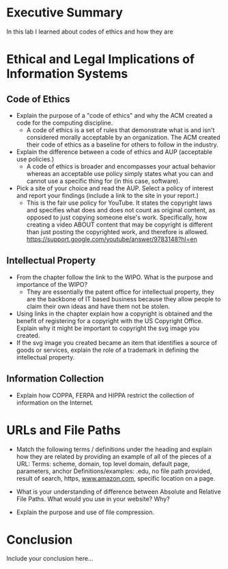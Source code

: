 # Executive Summary
In this lab I learned about codes of ethics and how they are
# Ethical and Legal Implications of Information Systems
## Code of Ethics
* Explain the purpose of a "code of ethics" and why the ACM created a code for the computing discipline.
   * A code of ethics is a set of rules that demonstrate what is and isn't considered morally acceptable by an organization. The ACM created their code of ethics as a baseline for others to follow in the industry. 
* Explain the difference between a code of ethics and AUP (acceptable use policies.) 
   * A code of ethics is broader and encompasses your actual behavior whereas an acceptable use policy simply states what you can and cannot use a specific thing for (in this case, software). 
* Pick a site of your choice and read the AUP.  Select a policy of interest and report your findings (include a link to the site in your report.) 
    * This is the fair use policy for YouTube. It states the copyright laws and specifies what does and does not count as original content, as opposed to just copying someone else's work. Specifically, how creating a video ABOUT content that may be copyright is different than just posting the copyrighted work, and therefore is allowed. 
    https://support.google.com/youtube/answer/9783148?hl=en

## Intellectual Property
* From the chapter follow the link to the WIPO.  What is the purpose and importance of the WIPO? 
  * They are essentially the patent office for intellectual property, they are the backbone of IT based business because they allow people to claim their own ideas and have them not be stolen. 
* Using links in the chapter explain how a copyright is obtained and the benefit of registering for a copyright with the US Copyright Office. Explain why it might be important to copyright the svg image you created. 
* If the svg image you created became an item that identifies a source of goods or services, explain the role of a trademark in defining the intellectual property. 
 
## Information Collection
* Explain how COPPA, FERPA and HIPPA restrict the collection of information on the Internet. 

# URLs and File Paths
* Match the following terms / definitions under the heading and explain how they are related by providing an example of all of the pieces of a URL: 
Terms: scheme, domain, top level domain, default page, parameters, anchor 
Definitions/examples: .edu, no file path provided, result of search, https, www.amazon.com, specific location on a page. 

* What is your understanding of difference between Absolute and Relative File Paths. What would you use in your website? Why?

* Explain the purpose and use of file compression.

# Conclusion
Include your conclusion here...
